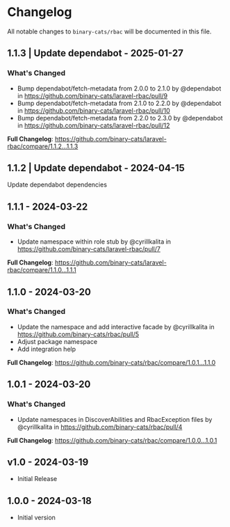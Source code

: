 # Changelog

All notable changes to `binary-cats/rbac` will be documented in this file.

## 1.1.3 | Update dependabot - 2025-01-27

### What's Changed

* Bump dependabot/fetch-metadata from 2.0.0 to 2.1.0 by @dependabot in https://github.com/binary-cats/laravel-rbac/pull/9
* Bump dependabot/fetch-metadata from 2.1.0 to 2.2.0 by @dependabot in https://github.com/binary-cats/laravel-rbac/pull/10
* Bump dependabot/fetch-metadata from 2.2.0 to 2.3.0 by @dependabot in https://github.com/binary-cats/laravel-rbac/pull/12

**Full Changelog**: https://github.com/binary-cats/laravel-rbac/compare/1.1.2...1.1.3

## 1.1.2 | Update dependabot - 2024-04-15

Update dependabot dependencies

## 1.1.1 - 2024-03-22

### What's Changed

* Update namespace within role stub by @cyrillkalita in https://github.com/binary-cats/laravel-rbac/pull/7

**Full Changelog**: https://github.com/binary-cats/laravel-rbac/compare/1.1.0...1.1.1

## 1.1.0 - 2024-03-20

### What's Changed

* Update the namespace and add interactive facade by @cyrillkalita in https://github.com/binary-cats/rbac/pull/5
* Adjust package namespace
* Add integration help

**Full Changelog**: https://github.com/binary-cats/rbac/compare/1.0.1...1.1.0

## 1.0.1 - 2024-03-20

### What's Changed

* Update namespaces in DiscoverAbilities and RbacException files by @cyrillkalita in https://github.com/binary-cats/rbac/pull/4

**Full Changelog**: https://github.com/binary-cats/rbac/compare/1.0.0...1.0.1

## v1.0 - 2024-03-19

- Initial Release

## 1.0.0 - 2024-03-18

- Initial version
